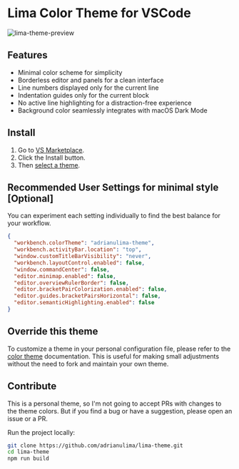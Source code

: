 # Lima Color Theme for VSCode

![lima-theme-preview](https://github.com/adrianulima/lima-theme/blob/main/assets/lima-theme-preview.png?raw=true)

## Features

- Minimal color scheme for simplicity
- Borderless editor and panels for a clean interface
- Line numbers displayed only for the current line
- Indentation guides only for the current block
- No active line highlighting for a distraction-free experience
- Background color seamlessly integrates with macOS Dark Mode

## Install

1. Go to [VS Marketplace](https://marketplace.visualstudio.com/items?itemName=AdrianoLima.adrianulima-theme).
2. Click the Install button.
3. Then [select a theme](https://code.visualstudio.com/docs/getstarted/themes#_selecting-the-color-theme).

## Recommended User Settings for minimal style [Optional]

You can experiment each setting individually to find the best balance for your workflow.

```json
{
  "workbench.colorTheme": "adrianulima-theme",
  "workbench.activityBar.location": "top",
  "window.customTitleBarVisibility": "never",
  "workbench.layoutControl.enabled": false,
  "window.commandCenter": false,
  "editor.minimap.enabled": false,
  "editor.overviewRulerBorder": false,
  "editor.bracketPairColorization.enabled": false,
  "editor.guides.bracketPairsHorizontal": false,
  "editor.semanticHighlighting.enabled": false
}
```

## Override this theme

To customize a theme in your personal configuration file, please refer to the [color theme](https://code.visualstudio.com/api/extension-guides/color-theme) documentation. This is useful for making small adjustments without the need to fork and maintain your own theme.

## Contribute

This is a personal theme, so I'm not going to accept PRs with changes to the theme colors. But if you find a bug or have a suggestion, please open an issue or a PR.

Run the project locally:

```bash
git clone https://github.com/adrianulima/lima-theme.git
cd lima-theme
npm run build
```
